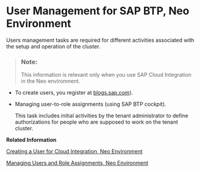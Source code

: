 <!-- loiof319277e3b154c4f8809908b9fc18c53 -->

# User Management for SAP BTP, Neo Environment

Users management tasks are required for different activities associated with the setup and operation of the cluster.

> ### Note:  
> This information is relevant only when you use SAP Cloud Integration in the Neo environment.

-   To create users, you register at [blogs.sap.com](http://blogs.sap.com)\).

-   Managing user-to-role assignments \(using SAP BTP cockpit\).

    This task includes initial activities by the tenant administrator to define authorizations for people who are supposed to work on the tenant cluster.


**Related Information**  


[Creating a User for Cloud Integration, Neo Environment](creating-a-user-for-cloud-integration-neo-environment-f489d66.md "For several tasks associated with SAP Cloud Integration, you need a user account on blogs.sap.com.")

[Managing Users and Role Assignments, Neo Environment](managing-users-and-role-assignments-neo-environment-1d470b0.md "You specify the members of the account and assign roles to them.")


